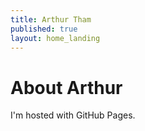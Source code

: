 ```yaml
---
title: Arthur Tham
published: true
layout: home_landing
---
```


# About Arthur
I'm hosted with GitHub Pages.
